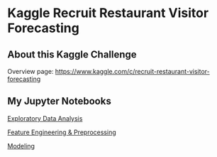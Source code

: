 # Kaggle Recruit Restaurant Visitor Forecasting
## About this Kaggle Challenge
Overview page: https://www.kaggle.com/c/recruit-restaurant-visitor-forecasting

## My Jupyter Notebooks
[Exploratory Data Analysis](Explore_Data.ipynb)

[Feature Engineering & Preprocessing](Feature_Engineering.ipynb)

[Modeling](Modeling.ipynb)
